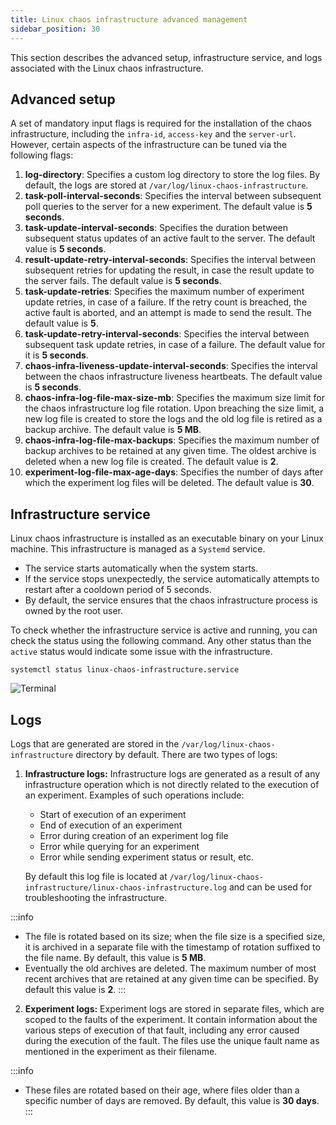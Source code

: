 ```yaml
---
title: Linux chaos infrastructure advanced management
sidebar_position: 30
---
```

This section describes the advanced setup, infrastructure service, and logs associated with the Linux chaos infrastructure.

## Advanced setup
A set of mandatory input flags is required for the installation of the chaos infrastructure, including the `infra-id`, `access-key` and the `server-url`. However, certain aspects of the infrastructure can be tuned via the following flags:
1. **log-directory**: Specifies a custom log directory to store the log files. By default, the logs are stored at `/var/log/linux-chaos-infrastructure`.
2. **task-poll-interval-seconds**: Specifies the interval between subsequent poll queries to the server for a new experiment. The default value is **5 seconds**.
3. **task-update-interval-seconds**: Specifies the duration between subsequent status updates of an active fault to the server. The default value is **5 seconds**.
4. **result-update-retry-interval-seconds**: Specifies the interval between subsequent retries for updating the result, in case the result update to the server fails. The default value is **5 seconds**.
5. **task-update-retries**: Specifies the maximum number of experiment update retries, in case of a failure. If the retry count is breached, the active fault is aborted, and an attempt is made to send the result. The default value is **5**.
6. **task-update-retry-interval-seconds**: Specifies the interval between subsequent task update retries, in case of a failure. The default value for it is **5 seconds**.
7. **chaos-infra-liveness-update-interval-seconds**: Specifies the interval between the chaos infrastructure liveness heartbeats. The default value is **5 seconds**.
8. **chaos-infra-log-file-max-size-mb**: Specifies the maximum size limit for the chaos infrastructure log file rotation. Upon breaching the size limit, a new log file is created to store the logs and the old log file is retired as a backup archive. The default value is **5 MB**.
9. **chaos-infra-log-file-max-backups**: Specifies the maximum number of backup archives to be retained at any given time. The oldest archive is deleted when a new log file is created. The default value is **2**.
10. **experiment-log-file-max-age-days**: Specifies the number of days after which the experiment log files will be deleted. The default value is **30**.

## Infrastructure service
Linux chaos infrastructure is installed as an executable binary on your Linux machine. This infrastructure is managed as a `Systemd` service.
- The service starts automatically when the system starts.
- If the service stops unexpectedly, the service automatically attempts to restart after a cooldown period of 5 seconds.
- By default, the service ensures that the chaos infrastructure process is owned by the root user.

To check whether the infrastructure service is active and running, you can check the status using the following command. Any other status than the `active` status would indicate some issue with the infrastructure.
```
systemctl status linux-chaos-infrastructure.service
```
![Terminal](./static/linux-chaos-infrastructure-advanced-management/terminal.png)

## Logs
Logs that are generated are stored in the `/var/log/linux-chaos-infrastructure` directory by default. There are two types of logs:
1. **Infrastructure logs:** Infrastructure logs are generated as a result of any infrastructure operation which is not directly related to the execution of an experiment. Examples of such operations include:
    - Start of execution of an experiment
    - End of execution of an experiment
    - Error during creation of an experiment log file
    - Error while querying for an experiment
    - Error while sending experiment status or result, etc.

    By default this log file is located at `/var/log/linux-chaos-infrastructure/linux-chaos-infrastructure.log` and can be used for troubleshooting the infrastructure.

:::info
- The file is rotated based on its size; when the file size is a specified size, it is archived in a separate file with the timestamp of rotation suffixed to the file name. By default, this value is **5 MB**.
- Eventually the old archives are deleted. The maximum number of most recent archives that are retained at any given time can be specified. By default this value is **2**.
:::

2. **Experiment logs:** Experiment logs are stored in separate files, which are scoped to the faults of the experiment. It contain information about the various steps of execution of that fault, including any error caused during the execution of the fault. The files use the unique fault name as mentioned in the experiment as their filename.

:::info
- These files are rotated based on their age, where files older than a specific number of days are removed. By default, this value is **30 days**.
:::
